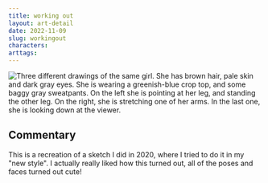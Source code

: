 ```yaml
---
title: working out
layout: art-detail
date: 2022-11-09
slug: workingout
characters:
arttags:
---
```

![
Three different drawings of the same girl. She has brown hair, pale skin and dark gray eyes. She is wearing a greenish-blue
crop top, and some baggy gray sweatpants. On the left she is pointing at her leg, and standing the other leg. On the right, she is
stretching one of her arms. In the last one, she is looking down at the viewer.
](/art/workingout.webp)
## Commentary

This is a recreation of a sketch I did in 2020, where I tried to do it in my "new style". I actually really liked how this turned out, all of the poses and faces turned out cute!

